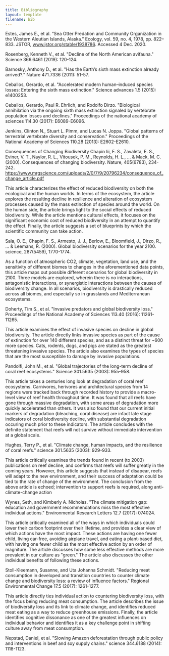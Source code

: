 ```yaml
---
title: Bibliography
layout: template
filename: bib
--- 
```



Estes, James E., et al. “Sea Otter Predation and Community Organization in the Western Aleutian Islands, Alaska.” Ecology, vol. 59, no. 4, 1978, pp. 822–833. JSTOR, www.jstor.org/stable/1938786. Accessed 4 Dec. 2020.

Rosenberg, Kenneth V., et al. "Decline of the North American avifauna." Science 366.6461 (2019): 120-124.

Barnosky, Anthony D., et al. "Has the Earth’s sixth mass extinction already arrived?." Nature 471.7336 (2011): 51-57.

Ceballos, Gerardo, et al. "Accelerated modern human–induced species losses: Entering the sixth mass extinction." Science advances 1.5 (2015): e1400253.

Ceballos, Gerardo, Paul R. Ehrlich, and Rodolfo Dirzo. "Biological annihilation via the ongoing sixth mass extinction signaled by vertebrate population losses and declines." Proceedings of the national academy of sciences 114.30 (2017): E6089-E6096.

Jenkins, Clinton N., Stuart L. Pimm, and Lucas N. Joppa. "Global patterns of terrestrial vertebrate diversity and conservation." Proceedings of the National Academy of Sciences 110.28 (2013): E2602-E2610.

Consequences of Changing Biodiversity Chapin Iii, F. S., Zavaleta, E. S., Eviner, V. T., Naylor, R. L., Vitousek, P. M., Reynolds, H. L., ... & Mack, M. C. (2000). Consequences of changing biodiversity. Nature, 405(6783), 234-242. https://www.mrgscience.com/uploads/2/0/7/9/20796234/consequence_of_change_article.pdf

This article characterizes the effect of reduced biodiversity on both the ecological and the human worlds. In terms of the ecosystem, the article explores the resulting decline in resilience and alteration of ecosystem processes caused by the mass extinction of species around the world. On the human side, the article brings light to the social effects of reduced biodiversity. While the article mentions cultural effects, it focuses on the significant economic cost of reduced biodiversity in an attempt to quantify the effect. Finally, the article suggests a set of blueprints by which the scientific community can take action.

Sala, O. E., Chapin, F. S., Armesto, J. J., Berlow, E., Bloomfield, J., Dirzo, R., ... & Leemans, R. (2000). Global biodiversity scenarios for the year 2100. science, 287(5459), 1770-1774.

As a function of atmospheric CO2, climate, vegetation, land use, and the sensitivity of different biomes to changes in the aforementioned data points, this article maps out possible different scenarios for global biodiversity in 2100. Three models are explored, wherein there is no interactions, antagonistic interactions, or synergistic interactions between the causes of biodiversity change. In all scenarios, biodiversity is drastically reduced across all biomes, and especially so in grasslands and Mediterranean ecosystems.

Doherty, Tim S., et al. "Invasive predators and global biodiversity loss." Proceedings of the National Academy of Sciences 113.40 (2016): 11261-11265.

This article examines the effect of invasive species on decline in global biodiversity. The article directly links invasive species as part of the cause of extinction for over 140 different species, and as a distinct threat for ~600 more species. Cats, rodents, dogs, and pigs are stated as the greatest threatening invasive species. The article also examines the types of species that are the most susceptible to damage by invasive populations.

Pandolfi, John M., et al. "Global trajectories of the long-term decline of coral reef ecosystems." Science 301.5635 (2003): 955-958.

This article takes a centuries long look at degradation of coral reef ecosystems. Carnivores, herivores and architectural species from 14 regions were tracked back through recorded history to provide a macro-level view of reef health throughout time. It was found that all reefs have gone through massive degradation, with some areas of degradation more quickly accelerated than others. It was also found that our current initial markers of degradation (bleaching, coral disease) are infact late stage indicators of coral biodiversity decline, with substantial degradation occuring much prior to these indicators. The article concludes with the definite statement that reefs will not survive without immediate intervention at a global scale.

Hughes, Terry P., et al. "Climate change, human impacts, and the resilience of coral reefs." science 301.5635 (2003): 929-933.

This article critically examines the trends found in recent (to 2003) publications on reef decline, and confirms that reefs will suffer greatly in the coming years. However, this article suggests that instead of disapear, reefs will adapt to the new environment, and their success of adaptation could be tied to the rate of change of the environment. The conclusion from the above article is echoed; intervention to support reefs is required, along anti-climate-change action

Wynes, Seth, and Kimberly A. Nicholas. "The climate mitigation gap: education and government recommendations miss the most effective individual actions." Environmental Research Letters 12.7 (2017): 074024.

This article critically examined all of the ways in which individuals could lower their carbon footprint over their lifetime, and provides a clear view of which actions have the most impact. These actions are having one fewer child, living car-free, avoiding airplane travel, and eating a plant-based diet, with having one fewer child as the most effective action by an order of magniture. The article discusses how some less effective methods are more prevalent in our culture as "green." The article also discusses the other individual benefits of following these actions.

Stoll-Kleemann, Susanne, and Uta Johanna Schmidt. "Reducing meat consumption in developed and transition countries to counter climate change and biodiversity loss: a review of influence factors." Regional Environmental Change 17.5 (2017): 1261-1277.

This article directly ties individual action to countering biodiversity loss, with the focus being reducing meat consumption. The article describes the issue of biodiversity loss and its link to climate change, and identifies reduced meat eating as a way to reduce greenhouse emissions. Finally, the article identifies cognitive dissonance as one of the greatest influences on individual behavior and identifies it as a key challenge point in shifting culture away from meat consumption.

Nepstad, Daniel, et al. "Slowing Amazon deforestation through public policy and interventions in beef and soy supply chains." science 344.6188 (2014): 1118-1123.
